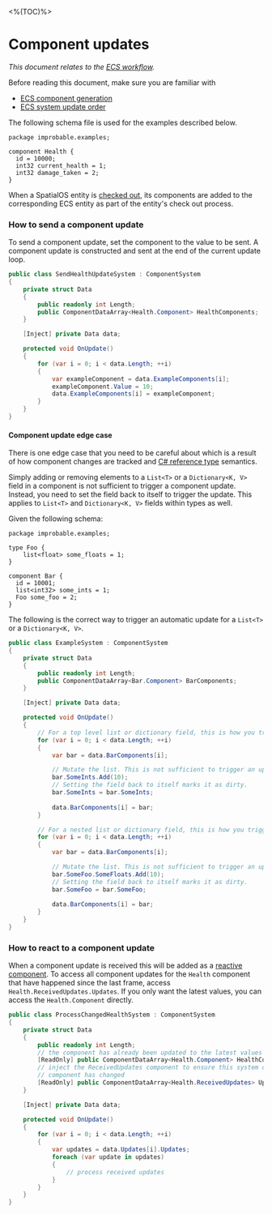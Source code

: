 [//]: # (Doc of docs reference 33)
[//]: # (TODO - Tech writer review)

<%(TOC)%>
#  Component updates
 _This document relates to the [ECS workflow]({{urlRoot}}/content/intro-workflows-spatialos-entities)._

Before reading this document, make sure you are familiar with

  * [ECS component generation]({{urlRoot}}/content/ecs/component-generation)
  * [ECS system update order]({{urlRoot}}/content/ecs/system-update-order)

The following schema file is used for the examples described below.

```
package improbable.examples;

component Health {
  id = 10000;
  int32 current_health = 1;
  int32 damage_taken = 2;
}
```

When a SpatialOS entity is [checked out]({{urlRoot}}/content/glossary#checking-out), its components are added to the corresponding ECS entity as part of the entity's check out process.

### How to send a component update

To send a component update, set the component to the value to be sent. A component update is constructed and sent at the end of the current update loop.

```csharp
public class SendHealthUpdateSystem : ComponentSystem
{
    private struct Data
    {
        public readonly int Length;
        public ComponentDataArray<Health.Component> HealthComponents;
    }

    [Inject] private Data data;

    protected void OnUpdate()
    {
        for (var i = 0; i < data.Length; ++i)
        {
            var exampleComponent = data.ExampleComponents[i];
            exampleComponent.Value = 10;
            data.ExampleComponents[i] = exampleComponent;
        }
    }
}
```

#### Component update edge case

There is one edge case that you need to be careful about which is a result of how component changes are tracked and [C# reference type](https://docs.microsoft.com/en-us/dotnet/csharp/language-reference/keywords/reference-types) semantics.

Simply adding or removing elements to a `List<T>` or a `Dictionary<K, V>` field in a component is not sufficient to trigger a component update. Instead, you need to set the field back to itself to trigger the update. This applies to `List<T>` and `Dictionary<K, V>` fields within types as well.

Given the following schema:

```
package improbable.examples;

type Foo {
    list<float> some_floats = 1;
}

component Bar {
  id = 10001;
  list<int32> some_ints = 1;
  Foo some_foo = 2;
}
```

The following is the correct way to trigger an automatic update for a `List<T>` or a `Dictionary<K, V>`.

```csharp
public class ExampleSystem : ComponentSystem
{
    private struct Data
    {
        public readonly int Length;
        public ComponentDataArray<Bar.Component> BarComponents;
    }

    [Inject] private Data data;

    protected void OnUpdate()
    {
        // For a top level list or dictionary field, this is how you trigger an automatic update.
        for (var i = 0; i < data.Length; ++i)
        {
            var bar = data.BarComponents[i];

            // Mutate the list. This is not sufficient to trigger an update.
            bar.SomeInts.Add(10);
            // Setting the field back to itself marks it as dirty.
            bar.SomeInts = bar.SomeInts;
            
            data.BarComponents[i] = bar;
        }

        // For a nested list or dictionary field, this is how you trigger an automatic update.
        for (var i = 0; i < data.Length; ++i)
        {
            var bar = data.BarComponents[i];

            // Mutate the list. This is not sufficient to trigger an update.
            bar.SomeFoo.SomeFloats.Add(10);
            // Setting the field back to itself marks it as dirty.
            bar.SomeFoo = bar.SomeFoo;
            
            data.BarComponents[i] = bar;
        }
    }
}
```

### How to react to a component update

When a component update is received this will be added as a [reactive component]({{urlRoot}}/content/ecs/reactive-components).
To access all component updates for the `Health` component that have happened since the last frame, access `Health.ReceivedUpdates.Updates`.
If you only want the latest values, you can access the `Health.Component` directly.

```csharp
public class ProcessChangedHealthSystem : ComponentSystem
{
    private struct Data
    {
        public readonly int Length;
        // the component has already been updated to the latest values
        [ReadOnly] public ComponentDataArray<Health.Component> HealthComponents;
        // inject the ReceivedUpdates component to ensure this system only runs when the
        // component has changed
        [ReadOnly] public ComponentDataArray<Health.ReceivedUpdates> Updates;
    }

    [Inject] private Data data;

    protected void OnUpdate()
    {
        for (var i = 0; i < data.Length; ++i)
        {
            var updates = data.Updates[i].Updates;
            foreach (var update in updates)
            {
                // process received updates
            }
        }
    }
}
```
